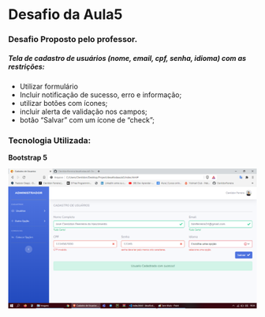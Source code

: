 # Desafio da Aula5

### Desafio Proposto pelo professor.
##### Tela de cadastro de usuários (nome, email, cpf, senha, idioma) com as restrições:
* Utilizar formulário
* Incluir notificação de sucesso, erro e informação;
* utilizar botões com ícones;
* incluir alerta de validação nos campos;
* botão “Salvar” com um ícone de “check”;

### Tecnologia Utilizada:
**Bootstrap 5**

![Exemplo da resultado final ](example.png)